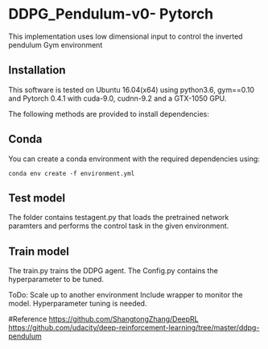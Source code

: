 # DDPG_Pendulum-v0- Pytorch
This implementation uses low dimensional input to control the inverted pendulum Gym environment 

## Installation

This software is tested on Ubuntu 16.04(x64) using python3.6, gym==0.10 and Pytorch 0.4.1 with cuda-9.0, cudnn-9.2 and a GTX-1050 GPU. 

The following methods are provided to install dependencies:

## Conda

You can create a conda environment with the required dependencies using: 

```
conda env create -f environment.yml
```

## Test model
The folder contains testagent.py that loads the pretrained network paramters and performs the control task in the given environment.

## Train model
The train.py trains the DDPG agent.
The Config.py contains the hyperparameter to be tuned.

ToDo:
Scale up to another environment
Include wrapper to monitor the model.
Hyperparameter tuning is needed.




#Reference
https://github.com/ShangtongZhang/DeepRL
https://github.com/udacity/deep-reinforcement-learning/tree/master/ddpg-pendulum
